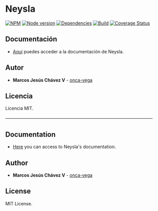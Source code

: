# Neysla
[![NPM](https://nodei.co/npm/neysla.png?mini=true)](https://www.npmjs.com/package/neysla)
[![Node version](https://img.shields.io/badge/package-v3.5.15-orange.svg)](https://www.npmjs.com/package/neysla)
[![Dependencies](https://img.shields.io/badge/dependencies-none-green.svg)](https://www.npmjs.com/package/neysla)
[![Build](https://img.shields.io/badge/build-passing-brightgreen.svg)](https://travis-ci.org/onca-vega/Neysla)
[![Coverage Status](https://coveralls.io/repos/github/onca-vega/Neysla/badge.svg?branch=master)](https://coveralls.io/github/onca-vega/Neysla?branch=master)

## Documentación
- [Aquí](https://www.onca-vega.com/portafolio/#/neysla/instalacion) puedes acceder a la documentación de Neysla.

## Autor
* **Marcos Jesús Chávez V** - [onca-vega]

## Licencia
Licencia MIT.

––––––––––––––––––––––––––––––––––––––––––––––––––––––––––––––––––

## Documentation
- [Here](https://www.onca-vega.com/en/portafolio/#/neysla/instalacion) you can access to Neysla's documentation.

## Author
* **Marcos Jesús Chávez V** - [onca-vega]

## License
MIT License.

[onca-vega]: https://onca-vega.com
